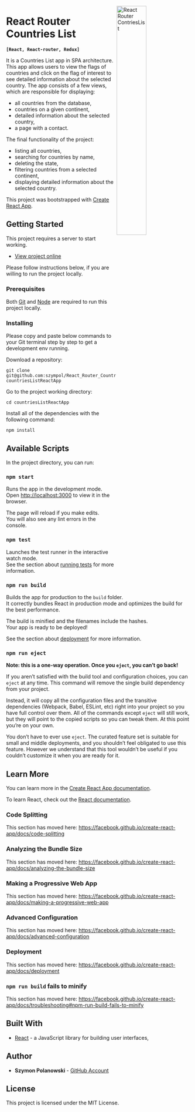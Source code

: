 [<img src="https://github.com/szympol/28_React_Router_CountriesList/blob/master/images/main.JPG?raw=true" align="right" alt="React Router ContriesList" width="40%">](https://github.com/szympol/28_React_Router_CountriesList/blob/master/images/main.JPG)

# React Router Countries List

**`[React, React-router, Redux]`**

It is a Countries List app in SPA architecture. This app allows users to view the flags of countries and click on the flag of interest to see detailed information about the selected country. The app consists of a few views, which are responsible for displaying:

- all countries from the database,
- countries on a given continent,
- detailed information about the selected country,
- a page with a contact.

The final functionality of the project:

- listing all countries,
- searching for countries by name,
- deleting the state,
- filtering countries from a selected continent,
- displaying detailed information about the selected country.


This project was bootstrapped with [Create React App](https://github.com/facebook/create-react-app).

## Getting Started

This project requires a server to start working.

- [View project online](https://frosty-colden-f63461.netlify.com/#/)

Please follow instructions below, if you are willing to run the project locally.

### Prerequisites

Both [Git](https://git-scm.com/downloads) and [Node](https://nodejs.org/en/download/) are required to run this project locally.

### Installing

Please copy and paste below commands to your Git terminal step by step to get a development env running.

Download a repository:

```node
git clone git@github.com:szympol/React_Router_Countries_List.git countriesListReactApp
```

Go to the project working directory:

```node
cd countriesListReactApp
```

Install all of the dependencies with the following command:

```node
npm install
```

## Available Scripts

In the project directory, you can run:

### `npm start`

Runs the app in the development mode.<br>
Open [http://localhost:3000](http://localhost:3000) to view it in the browser.

The page will reload if you make edits.<br>
You will also see any lint errors in the console.

### `npm test`

Launches the test runner in the interactive watch mode.<br>
See the section about [running tests](https://facebook.github.io/create-react-app/docs/running-tests) for more information.

### `npm run build`

Builds the app for production to the `build` folder.<br>
It correctly bundles React in production mode and optimizes the build for the best performance.

The build is minified and the filenames include the hashes.<br>
Your app is ready to be deployed!

See the section about [deployment](https://facebook.github.io/create-react-app/docs/deployment) for more information.

### `npm run eject`

**Note: this is a one-way operation. Once you `eject`, you can’t go back!**

If you aren’t satisfied with the build tool and configuration choices, you can `eject` at any time. This command will remove the single build dependency from your project.

Instead, it will copy all the configuration files and the transitive dependencies (Webpack, Babel, ESLint, etc) right into your project so you have full control over them. All of the commands except `eject` will still work, but they will point to the copied scripts so you can tweak them. At this point you’re on your own.

You don’t have to ever use `eject`. The curated feature set is suitable for small and middle deployments, and you shouldn’t feel obligated to use this feature. However we understand that this tool wouldn’t be useful if you couldn’t customize it when you are ready for it.

## Learn More

You can learn more in the [Create React App documentation](https://facebook.github.io/create-react-app/docs/getting-started).

To learn React, check out the [React documentation](https://reactjs.org/).

### Code Splitting

This section has moved here: https://facebook.github.io/create-react-app/docs/code-splitting

### Analyzing the Bundle Size

This section has moved here: https://facebook.github.io/create-react-app/docs/analyzing-the-bundle-size

### Making a Progressive Web App

This section has moved here: https://facebook.github.io/create-react-app/docs/making-a-progressive-web-app

### Advanced Configuration

This section has moved here: https://facebook.github.io/create-react-app/docs/advanced-configuration

### Deployment

This section has moved here: https://facebook.github.io/create-react-app/docs/deployment

### `npm run build` fails to minify

This section has moved here: https://facebook.github.io/create-react-app/docs/troubleshooting#npm-run-build-fails-to-minify

## Built With

- [React](https://reactjs.org/) - a JavaScript library for building user interfaces,

## Author

- **Szymon Polanowski** - [GitHub Account](https://github.com/szympol)

## License

This project is licensed under the MIT License.
